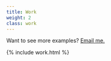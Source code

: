 ```yaml
---
title: Work
weight: 2
class: work
---
```


<p class="large text-center">Want to see more examples? <a href="mailto:meghan.leigh.horton@gmail.com">Email me.</a></p>

{% include work.html %}

